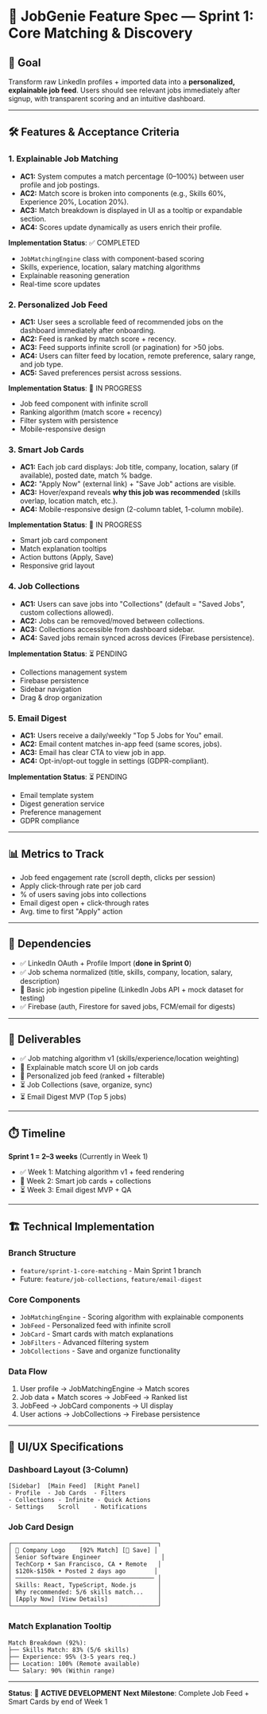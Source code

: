 # 📄 **JobGenie Feature Spec — Sprint 1: Core Matching & Discovery**

## 🎯 **Goal**

Transform raw LinkedIn profiles + imported data into a **personalized, explainable job feed**. Users should see relevant jobs immediately after signup, with transparent scoring and an intuitive dashboard.

---

## 🛠️ **Features & Acceptance Criteria**

### 1. **Explainable Job Matching**

* **AC1:** System computes a match percentage (0–100%) between user profile and job postings.
* **AC2:** Match score is broken into components (e.g., Skills 60%, Experience 20%, Location 20%).
* **AC3:** Match breakdown is displayed in UI as a tooltip or expandable section.
* **AC4:** Scores update dynamically as users enrich their profile.

**Implementation Status**: ✅ COMPLETED
- `JobMatchingEngine` class with component-based scoring
- Skills, experience, location, salary matching algorithms
- Explainable reasoning generation
- Real-time score updates

### 2. **Personalized Job Feed**

* **AC1:** User sees a scrollable feed of recommended jobs on the dashboard immediately after onboarding.
* **AC2:** Feed is ranked by match score + recency.
* **AC3:** Feed supports infinite scroll (or pagination) for >50 jobs.
* **AC4:** Users can filter feed by location, remote preference, salary range, and job type.
* **AC5:** Saved preferences persist across sessions.

**Implementation Status**: 🔄 IN PROGRESS
- Job feed component with infinite scroll
- Ranking algorithm (match score + recency)
- Filter system with persistence
- Mobile-responsive design

### 3. **Smart Job Cards**

* **AC1:** Each job card displays: Job title, company, location, salary (if available), posted date, match % badge.
* **AC2:** "Apply Now" (external link) + "Save Job" actions are visible.
* **AC3:** Hover/expand reveals **why this job was recommended** (skills overlap, location match, etc.).
* **AC4:** Mobile-responsive design (2-column tablet, 1-column mobile).

**Implementation Status**: 🔄 IN PROGRESS
- Smart job card component
- Match explanation tooltips
- Action buttons (Apply, Save)
- Responsive grid layout

### 4. **Job Collections**

* **AC1:** Users can save jobs into "Collections" (default = "Saved Jobs", custom collections allowed).
* **AC2:** Jobs can be removed/moved between collections.
* **AC3:** Collections accessible from dashboard sidebar.
* **AC4:** Saved jobs remain synced across devices (Firebase persistence).

**Implementation Status**: ⏳ PENDING
- Collections management system
- Firebase persistence
- Sidebar navigation
- Drag & drop organization

### 5. **Email Digest**

* **AC1:** Users receive a daily/weekly "Top 5 Jobs for You" email.
* **AC2:** Email content matches in-app feed (same scores, jobs).
* **AC3:** Email has clear CTA to view job in app.
* **AC4:** Opt-in/opt-out toggle in settings (GDPR-compliant).

**Implementation Status**: ⏳ PENDING
- Email template system
- Digest generation service
- Preference management
- GDPR compliance

---

## 📊 **Metrics to Track**

* Job feed engagement rate (scroll depth, clicks per session)
* Apply click-through rate per job card
* % of users saving jobs into collections
* Email digest open + click-through rates
* Avg. time to first "Apply" action

---

## 🔧 **Dependencies**

* ✅ LinkedIn OAuth + Profile Import (**done in Sprint 0**)
* ✅ Job schema normalized (title, skills, company, location, salary, description)
* 🔄 Basic job ingestion pipeline (LinkedIn Jobs API + mock dataset for testing)
* ✅ Firebase (auth, Firestore for saved jobs, FCM/email for digests)

---

## 🚀 **Deliverables**

* ✅ Job matching algorithm v1 (skills/experience/location weighting)
* 🔄 Explainable match score UI on job cards
* 🔄 Personalized job feed (ranked + filterable)
* ⏳ Job Collections (save, organize, sync)
* ⏳ Email Digest MVP (Top 5 jobs)

---

## ⏱️ **Timeline**

**Sprint 1 = 2–3 weeks** (Currently in Week 1)

* ✅ Week 1: Matching algorithm v1 + feed rendering
* 🔄 Week 2: Smart job cards + collections
* ⏳ Week 3: Email digest MVP + QA

---

## 🏗️ **Technical Implementation**

### **Branch Structure**
- `feature/sprint-1-core-matching` - Main Sprint 1 branch
- Future: `feature/job-collections`, `feature/email-digest`

### **Core Components**
- `JobMatchingEngine` - Scoring algorithm with explainable components
- `JobFeed` - Personalized feed with infinite scroll
- `JobCard` - Smart cards with match explanations
- `JobFilters` - Advanced filtering system
- `JobCollections` - Save and organize functionality

### **Data Flow**
1. User profile → JobMatchingEngine → Match scores
2. Job data + Match scores → JobFeed → Ranked list
3. JobFeed → JobCard components → UI display
4. User actions → JobCollections → Firebase persistence

---

## 🎨 **UI/UX Specifications**

### **Dashboard Layout (3-Column)**
```
[Sidebar]  [Main Feed]  [Right Panel]
- Profile  - Job Cards  - Filters
- Collections - Infinite - Quick Actions
- Settings    Scroll    - Notifications
```

### **Job Card Design**
```
┌─────────────────────────────────────────┐
│ 🏢 Company Logo    [92% Match] [💾 Save] │
│ Senior Software Engineer                 │
│ TechCorp • San Francisco, CA • Remote   │
│ $120k-$150k • Posted 2 days ago        │
│ ─────────────────────────────────────── │
│ Skills: React, TypeScript, Node.js      │
│ Why recommended: 5/6 skills match...    │
│ [Apply Now] [View Details]              │
└─────────────────────────────────────────┘
```

### **Match Explanation Tooltip**
```
Match Breakdown (92%):
├── Skills Match: 83% (5/6 skills)
├── Experience: 95% (3-5 years req.)
├── Location: 100% (Remote available)
└── Salary: 90% (Within range)
```

---

**Status**: 🔄 **ACTIVE DEVELOPMENT**
**Next Milestone**: Complete Job Feed + Smart Cards by end of Week 1
